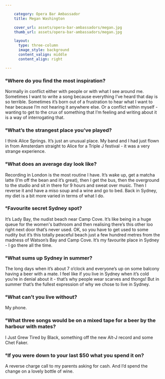 ```yaml
---

    category: Opera Bar Ambassador
    title: Megan Washington

    cover_url: assets/opera-bar-ambassadors/megan.jpg
    thumb_url: assets/opera-bar-ambassadors/megan.jpg

    layout:
      type: three-column
      image_style: background
      content_valign: middle
      content_align: right

---
```


### °Where do you find the most inspiration?
Normally in conflict either with people or with what I see around me. Sometimes I want to write a song because everything I’ve heard that day is so terrible. Sometimes it’s born out of a frustration to hear what I want to hear because I’m not hearing it anywhere else. Or a conflict within myself - wanting to get to the crux of something that I’m feeling and writing about it is a way of interrogating that.

### °What’s the strangest place you’ve played?
I think Alice Springs. It’s just an unusual place. My band and I had just flown in from Amsterdam straight to Alice for a Triple J festival - it was a very strange experience.

### °What does an average day look like?
Recording in London is the most routine I have. It’s wake up, get a matcha latte (I’m off the bean and it’s great), then I get the bus, then the overground to the studio and sit in there for 9 hours and sweat over music. Then I reverse it and have a miso soup and a wine and go to bed. Back in Sydney, my diet is a bit more varied in terms of what I do.

### °Favourite secret Sydney spot?
It’s Lady Bay, the nudist beach near Camp Cove. It’s like being in a huge queue for the women's bathroom and then realising there’s this other loo right next door that’s never used. OK, so you have to get used to some nudity but it’s this totally peaceful beach just a few hundred metres from the madness of Watson’s Bay and Camp Cove. It’s my favourite place in Sydney - I go there all the time.

### °What sums up Sydney in summer?
The long days when it’s about 7 o’clock and everyone’s up on some balcony having a beer with a mate. I feel like if you live in Sydney when it’s cold you’re in denial about it - that’s why people wear scarves and thongs! But in summer that’s the fullest expression of why we chose to live in Sydney.

### °What can’t you live without?
My phone.

### °What three songs would be on a mixed tape for a beer by the harbour with mates?
I Just Grew Tired by Black, something off the new Alt-J record and some Chet Faker.

### °If you were down to your last $50 what you spend it on?
A reverse charge call to my parents asking for cash. And I’d spend the change on a lovely bottle of wine.
